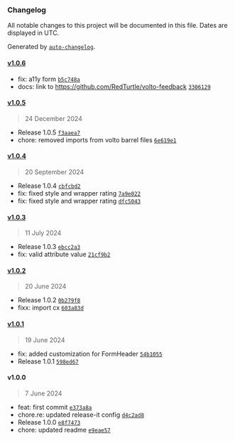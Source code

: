 ### Changelog

All notable changes to this project will be documented in this file. Dates are displayed in UTC.

Generated by [`auto-changelog`](https://github.com/CookPete/auto-changelog).

#### [v1.0.6](https://github.com/RedTurtle/volto-feedback-italia/compare/v1.0.5...v1.0.6)

- fix: a11y form [`b5c748a`](https://github.com/RedTurtle/volto-feedback-italia/commit/b5c748a9872098fa0ddf2e26859b47fe2745ac5b)
- docs: link to https://github.com/RedTurtle/volto-feedback [`3306129`](https://github.com/RedTurtle/volto-feedback-italia/commit/3306129542f80bef5737adf2fe6191979d3f1276)

#### [v1.0.5](https://github.com/RedTurtle/volto-feedback-italia/compare/v1.0.4...v1.0.5)

> 24 December 2024

- Release 1.0.5 [`f3aaea7`](https://github.com/RedTurtle/volto-feedback-italia/commit/f3aaea7444e8ee43f2e34c344e00e06fb4fd603e)
- chore: removed imports from volto barrel files [`6e619e1`](https://github.com/RedTurtle/volto-feedback-italia/commit/6e619e160fe29b2bbd9885499f1d3ef43ec04a6d)

#### [v1.0.4](https://github.com/RedTurtle/volto-feedback-italia/compare/v1.0.3...v1.0.4)

> 20 September 2024

- Release 1.0.4 [`cbfcbd2`](https://github.com/RedTurtle/volto-feedback-italia/commit/cbfcbd2cd0bd6194067aa435722868d382e251de)
- fix: fixed style and wrapper rating [`7a9e022`](https://github.com/RedTurtle/volto-feedback-italia/commit/7a9e022a325dd65032fed4c0d64d00652d377f5e)
- fix: fixed style and wrapper rating [`dfc5043`](https://github.com/RedTurtle/volto-feedback-italia/commit/dfc50437c0a49f9a3b9518110e807527b0a86b62)

#### [v1.0.3](https://github.com/RedTurtle/volto-feedback-italia/compare/v1.0.2...v1.0.3)

> 11 July 2024

- Release 1.0.3 [`ebcc2a3`](https://github.com/RedTurtle/volto-feedback-italia/commit/ebcc2a35ae4ffd61fb2f3973f25fee317f6e6334)
- fix: valid attribute value [`21cf9b2`](https://github.com/RedTurtle/volto-feedback-italia/commit/21cf9b28962441c591ea7810781ad62dfb0d3829)

#### [v1.0.2](https://github.com/RedTurtle/volto-feedback-italia/compare/v1.0.1...v1.0.2)

> 20 June 2024

- Release 1.0.2 [`0b279f8`](https://github.com/RedTurtle/volto-feedback-italia/commit/0b279f8f5b6ff7df43ac66437e56ce153828f849)
- fixx: import cx [`603a83d`](https://github.com/RedTurtle/volto-feedback-italia/commit/603a83d905a825ed2b238b87a97abde5ddc7e2dd)

#### [v1.0.1](https://github.com/RedTurtle/volto-feedback-italia/compare/v1.0.0...v1.0.1)

> 19 June 2024

- fix: added customization for FormHeader [`54b1055`](https://github.com/RedTurtle/volto-feedback-italia/commit/54b10552a53303720d26819d4c8f4d3a8929b424)
- Release 1.0.1 [`598ed67`](https://github.com/RedTurtle/volto-feedback-italia/commit/598ed67617e5414fb5890c57433aff4e81f24a62)

#### v1.0.0

> 7 June 2024

- feat: first commit [`e373a8a`](https://github.com/RedTurtle/volto-feedback-italia/commit/e373a8aa060a5c8034d76405f01856d1b47083f8)
- chore.re: updated release-it config [`d4c2ad8`](https://github.com/RedTurtle/volto-feedback-italia/commit/d4c2ad82e3b554076098bd0f1f89b1e436e60e8f)
- Release 1.0.0 [`e8f7473`](https://github.com/RedTurtle/volto-feedback-italia/commit/e8f74732e6d2f8c884de5d215a793f55df1d23d9)
- chore: updated readme [`e9eae57`](https://github.com/RedTurtle/volto-feedback-italia/commit/e9eae57ac53268d9a2756e1cae7933a823f7d091)
